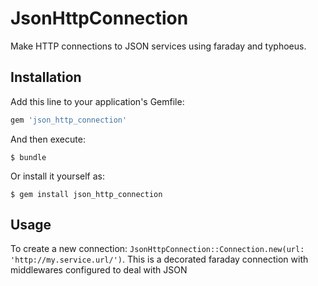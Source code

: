# JsonHttpConnection

Make HTTP connections to JSON services using faraday and typhoeus.  

## Installation

Add this line to your application's Gemfile:

```ruby
gem 'json_http_connection'
```

And then execute:

    $ bundle

Or install it yourself as:

    $ gem install json_http_connection

## Usage

To create a new connection: `JsonHttpConnection::Connection.new(url: 'http://my.service.url/')`. This is a decorated faraday connection with middlewares configured to deal with JSON
